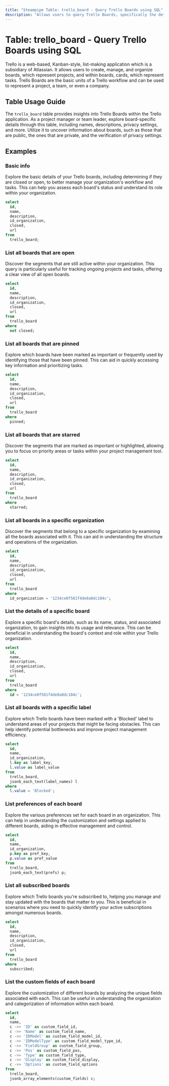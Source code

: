 ```yaml
---
title: "Steampipe Table: trello_board - Query Trello Boards using SQL"
description: "Allows users to query Trello Boards, specifically the detailed information about each board such as its name, description, privacy settings, and more."
---
```


# Table: trello_board - Query Trello Boards using SQL

Trello is a web-based, Kanban-style, list-making application which is a subsidiary of Atlassian. It allows users to create, manage, and organize boards, which represent projects, and within boards, cards, which represent tasks. Trello Boards are the basic units of a Trello workflow and can be used to represent a project, a team, or even a company.

## Table Usage Guide

The `trello_board` table provides insights into Trello Boards within the Trello application. As a project manager or team leader, explore board-specific details through this table, including names, descriptions, privacy settings, and more. Utilize it to uncover information about boards, such as those that are public, the ones that are private, and the verification of privacy settings.

## Examples

### Basic info
Explore the basic details of your Trello boards, including determining if they are closed or open, to better manage your organization's workflow and tasks. This can help you assess each board's status and understand its role within your organization.

```sql
select
  id,
  name,
  description,
  id_organization,
  closed,
  url
from
  trello_board;
```

### List all boards that are open
Discover the segments that are still active within your organization. This query is particularly useful for tracking ongoing projects and tasks, offering a clear view of all open boards.

```sql
select
  id,
  name,
  description,
  id_organization,
  closed,
  url
from
  trello_board
where
  not closed;
```

### List all boards that are pinned
Explore which boards have been marked as important or frequently used by identifying those that have been pinned. This can aid in quickly accessing key information and prioritizing tasks.

```sql
select
  id,
  name,
  description,
  id_organization,
  closed,
  url
from
  trello_board
where
  pinned;
```

### List all boards that are starred
Discover the segments that are marked as important or highlighted, allowing you to focus on priority areas or tasks within your project management tool.

```sql
select
  id,
  name,
  description,
  id_organization,
  closed,
  url
from
  trello_board
where
  starred;
```

### List all boards in a specific organization
Discover the segments that belong to a specific organization by examining all the boards associated with it. This can aid in understanding the structure and operations of the organization.

```sql
select
  id,
  name,
  description,
  id_organization,
  closed,
  url
from
  trello_board
where
  id_organization = '1234ce0f581f4de8a0dc184c';
```

### List the details of a specific board
Explore a specific board's details, such as its name, status, and associated organization, to gain insights into its usage and relevance. This can be beneficial in understanding the board's context and role within your Trello organization.

```sql
select
  id,
  name,
  description,
  id_organization,
  closed,
  url
from
  trello_board
where
  id = '1234ce0f581f4de8a0dc184c';
```

### List all boards with a specific label
Explore which Trello boards have been marked with a 'Blocked' label to understand areas of your projects that might be facing obstacles. This can help identify potential bottlenecks and improve project management efficiency.

```sql
select
  id,
  name,
  id_organization,
  l.key as label_key,
  l.value as label_value
from
  trello_board,
  jsonb_each_text(label_names) l
where
  l.value = 'Blocked';
```

### List preferences of each board
Explore the various preferences set for each board in an organization. This can help in understanding the customization and settings applied to different boards, aiding in effective management and control.

```sql
select
  id,
  name,
  id_organization,
  p.key as pref_key,
  p.value as pref_value
from
  trello_board,
  jsonb_each_text(prefs) p;
```

### List all subscribed boards
Explore which Trello boards you're subscribed to, helping you manage and stay updated with the boards that matter to you. This is beneficial in scenarios where you need to quickly identify your active subscriptions amongst numerous boards.

```sql
select
  id,
  name,
  description,
  id_organization,
  closed,
  url
from
  trello_board
where
  subscribed;
```

### List the custom fields of each board
Explore the customization of different boards by analyzing the unique fields associated with each. This can be useful in understanding the organization and categorization of information within each board.

```sql
select
  id,
  name,
  c ->> 'ID' as custom_field_id,
  c ->> 'Name' as custom_field_name,
  c ->> 'IDModel' as custom_field_model_id,
  c ->> 'IDModelType' as custom_field_model_type_id,
  c ->> 'FieldGroup' as custom_field_group,
  c ->> 'Pos' as custom_field_pos,
  c ->> 'Type' as custom_field_type,
  c ->> 'Display' as custom_field_display,
  c ->> 'Options' as custom_field_options
from
  trello_board,
  jsonb_array_elements(custom_fields) c;
```
